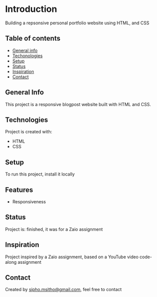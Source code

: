 # Introduction

Building a repsonsive personal portfolio website using HTML, and CSS

## Table of contents

* [General info](#general-info)
* [Techonologies](#technologies)
* [Setup](#setup)
* [Status](#status)
* [Inspiration](#inspiration)
* [Contact](#contact)

## General Info
This project is a responsive blogpost website built with HTML and CSS.


## Technologies
Project is created with:
* HTML
* CSS

## Setup
To run this project, install it locally 

## Features
* Responsiveness


## Status
Project is: finished, it was for a Zaio assignment


## Inspiration
Project inspired by a Zaio assignment, based on a YouTube video code-along assignment


## Contact
Created by sipho.msitho@gmail.com, feel free to contact
